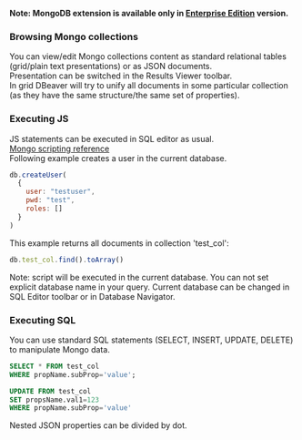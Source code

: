 **Note: MongoDB extension is available only in [Enterprise Edition](Enterprise-Edition) version.**

### Browsing Mongo collections
You can view/edit Mongo collections content as standard relational tables (grid/plain text presentations) or as JSON documents.  
Presentation can be switched in the Results Viewer toolbar.  
In grid DBeaver will try to unify all documents in some particular collection (as they have the same structure/the same set of properties).

### Executing JS
JS statements can be executed in SQL editor as usual.  
[Mongo scripting reference](https://docs.mongodb.com/v3.0/administration/scripting/)  
Following example creates a user in the current database.
```js
db.createUser(
  {
    user: "testuser",
    pwd: "test",
    roles: []
  }
)
```
This example returns all documents in collection 'test_col':
```js
db.test_col.find().toArray()
```
Note: script will be executed in the current database. You can not set explicit database name in your query.
Current database can be changed in SQL Editor toolbar or in Database Navigator.

### Executing SQL
You can use standard SQL statements (SELECT, INSERT, UPDATE, DELETE) to manipulate Mongo data.
```sql
SELECT * FROM test_col 
WHERE propName.subProp='value';

UPDATE FROM test_col 
SET propsName.val1=123
WHERE propName.subProp='value'
```
Nested JSON properties can be divided by dot.